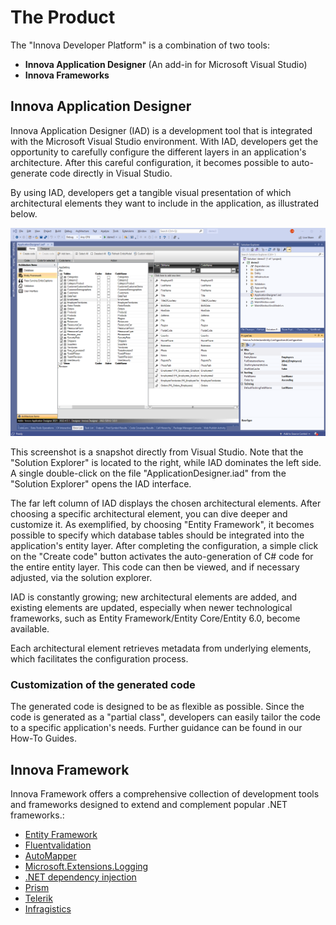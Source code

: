 # The Product

The "Innova Developer Platform" is a combination of two tools:

- **Innova Application Designer** (An add-in for Microsoft Visual Studio)
- **Innova Frameworks**

## Innova Application Designer

Innova Application Designer (IAD) is a development tool that is integrated with the Microsoft Visual Studio environment. With IAD, developers get the opportunity to carefully configure the different layers in an application's architecture. After this careful configuration, it becomes possible to auto-generate code directly in Visual Studio.

By using IAD, developers get a tangible visual presentation of which architectural elements they want to include in the application, as illustrated below.

![iad](media/product.png)

This screenshot is a snapshot directly from Visual Studio. Note that the "Solution Explorer" is located to the right, while IAD dominates the left side. A single double-click on the file "ApplicationDesigner.iad" from the "Solution Explorer" opens the IAD interface.

The far left column of IAD displays the chosen architectural elements. After choosing a specific architectural element, you can dive deeper and customize it. As exemplified, by choosing "Entity Framework", it becomes possible to specify which database tables should be integrated into the application's entity layer. After completing the configuration, a simple click on the "Create code" button activates the auto-generation of C# code for the entire entity layer. This code can then be viewed, and if necessary adjusted, via the solution explorer.

IAD is constantly growing; new architectural elements are added, and existing elements are updated, especially when newer technological frameworks, such as Entity Framework/Entity Core/Entity 6.0, become available.

Each architectural element retrieves metadata from underlying elements, which facilitates the configuration process.

### Customization of the generated code

The generated code is designed to be as flexible as possible. Since the code is generated as a "partial class", developers can easily tailor the code to a specific application's needs. Further guidance can be found in our How-To Guides.

## Innova Framework

Innova Framework offers a comprehensive collection of development tools and frameworks designed to extend and complement popular .NET frameworks.:

- [Entity Framework](https://github.com/dotnet/efcore)
- [Fluentvalidation](https://docs.fluentvalidation.net/en/latest/)
- [AutoMapper](https://automapper.org/)
- [Microsoft.Extensions.Logging](https://learn.microsoft.com/en-us/dotnet/core/extensions/logging?tabs=command-line)
- [.NET dependency injection](https://learn.microsoft.com/en-us/dotnet/core/extensions/dependency-injection)
- [Prism](https://prismlibrary.com/docs/)
- [Telerik](https://www.telerik.com/)
- [Infragistics](https://www.infragistics.com/)